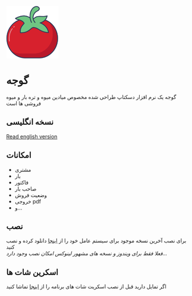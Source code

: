 <img src="src/assets/goje.png" alt="goje logo" width="140px">

# گوجه

گوجه یک نرم افزار دسکتاپ طراحی شده مخصوص میادین میوه و تره بار و میوه فروشی ها است

## نسخه انگلیسی

[Read english version](README.md)

## امکانات

- مشتری
- بار
- فاکتور
- صاحب بار
- وضعیت فروش
- خروجی pdf
- و...

## نصب

برای نصب آخرین نسخه موجود برای سیستم عامل خود را از [اینجا](https://github.com/imkarimkarim/goje/releases) دانلود کرده و نصب کنید
<br>
<i> فعلا فقط برای ویندوز و نسخه های مشهور لینوکس امکان نصب وجود دارد...</i>

## اسکرین شات ها

اگر تمایل دارید قبل از نصب اسکریت شات های برنامه را از [اینجا](DOCS/screenshots.md) تماشا کنید
